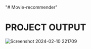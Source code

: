 "# Movie-recommender" 

# PROJECT OUTPUT 

![Screenshot 2024-02-10 221709](https://github.com/Santhoshsandy24/Movie-recommender/assets/115209574/a828e8d5-2697-43d3-8390-1e2e6fa829c7)
